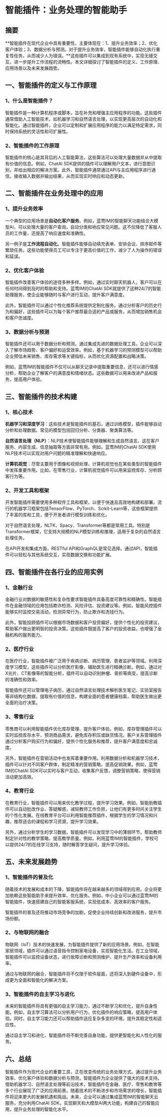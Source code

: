 # 智能插件：业务处理的智能助手

## 摘要

**智能插件在现代企业中具有重要性，主要体现在：1、提升业务效率；2、优化客户体验；3、数据分析与预测。对于提升业务效率，智能插件能够自动化执行重复性任务，从而减少人为错误。**这些插件可以集成到现有系统中，实现无缝交互，进一步提升工作流程的流畅性。本文详细探讨了智能插件的定义、工作原理、应用场景以及未来发展趋势。

## 一、智能插件的定义与工作原理

### 1、什么是智能插件？

智能插件是一种计算机程序或脚本，旨在补充和增强主应用程序的功能。这些插件通常借助人工智能技术，如机器学习和自然语言处理，以实现更高层次的自动化和智能化。通过智能插件，企业可以定制和扩展应用程序的能力以满足特定需求，同时保持系统的灵活性和可扩展性。

### 2、智能插件的工作原理

智能插件的核心是其背后的人工智能算法，这些算法可以处理大量数据并从中提取有价值的信息。例如，ChatAI SDK提供的插件可以理解用户文本，进行意图识别，并给出相应的解决方案。此外，智能插件通常通过API与主应用程序进行通信，接收输入数据并输出结果，从而实现实时响应和动态更新。

## 二、智能插件在业务处理中的应用

### 1、提升业务效率

一个典型的应用场景是**自动化客户服务**。例如，蓝莺IM的智能聊天功能结合大模型AI，可以处理大量的客户查询，自动分类和响应常见问题。这不仅降低了客服人员的工作量，还提高了响应速度和准确性。

另一例子是**工作流程自动化**。智能插件能够自动填充表单、安排会议、排序邮件等繁琐任务。这些功能使得员工可以专注于更高价值的工作，减少了人为操作的错误和延误。

### 2、优化客户体验

智能插件改善客户体验的途径多种多样。例如，通过实时聊天机器人，客户可以在任何时间得到及时的帮助和支持。蓝莺IM的ChatAI SDK就提供了这种24/7的智能助理服务，使企业能够随时与客户进行互动，提升客户满意度。

此外，智能插件可以通过个性化推荐系统提供定制化服务。通过分析客户的历史行为和偏好，这些插件可以为每个客户推荐最合适的产品或服务，从而增加销售机会和客户忠诚度。

### 3、数据分析与预测

智能插件还可以用于数据分析和预测。通过集成先进的数据处理工具，企业可以深入了解市场趋势、客户偏好和运营效率。例如，基于机器学习的预测模型可以帮助企业预估未来销售、库存需求等关键指标，从而优化资源配置和战略决策。

例如，蓝莺IM的智能插件不仅可以从聊天记录中提取重要信息，还可以进行情感分析，帮助企业了解客户的满意度和情绪状态。这些数据可以用来改进产品和服务，提高用户体验。

## 三、智能插件的技术构建

### 1、核心技术

**机器学习和深度学习**：这些技术是智能插件的基石，通过训练模型，插件能够自动分析和处理数据。常见的模型包括回归分析、分类器、聚类算法等。

**自然语言处理（NLP）**：NLP技术使智能插件能够理解和生成自然语言。这在客户服务、内容生成、信息抽取等方面非常有用。例如，蓝莺IM的ChatAI SDK使用NLP技术可以实现对用户问题的精准理解和快速响应。

**计算机视觉**：尽管主要用于图像和视频处理，计算机视觉也在某些类型的智能插件中发挥重要作用。比如，在零售行业，计算机视觉插件可以用来监控库存、分析顾客行为等。

### 2、开发工具和框架

开发智能插件需要使用多种软件工具和框架，以便于快速且高效地构建和部署。流行的机器学习框架包括TensorFlow、PyTorch、Scikit-Learn等，这些框架提供了丰富的库和工具，便于开发者进行模型训练和优化。

对于自然语言处理，NLTK、Spacy、Transformer等都是常用工具。特别是Transformer框架，它支持大规模的NLP模型训练和推理，适用于复杂的自然语言处理任务。

在API开发和集成方面，RESTful API和GraphQL是常见选择。通过API，智能插件可以轻松与其他系统交互，实现数据交换和功能扩展。

## 四、智能插件在各行业的应用实例

### 1、金融行业

金融行业对数据的敏感性和复杂性要求智能插件具备高度可靠性和精确性。智能插件在金融领域的应用包括欺诈检测、风险评估、投资建议等。例如，智能风控插件能够实时监控交易活动，检测异常行为，防止欺诈和洗钱行为。

此外，智能投顾插件可以根据市场数据和客户投资偏好，提供个性化的投资建议，帮助客户做出更明智的投资决策。这些插件既提高了客户的投资收益，也增强了金融机构的服务能力。

### 2、医疗行业

在医疗行业，智能插件被广泛用于疾病诊断、病历管理、患者监护等领域。利用深度学习模型，这些插件可以分析医疗影像，辅助医生进行精确诊断。例如，通过对X光片、CT影像等的智能分析，插件可以自动识别肿瘤、骨折等病变，提高诊断的准确性和效率。

智能插件还可以管理电子病历，通过自然语言处理技术解析医生笔记、实验室报告等非结构化数据，提取有价值的信息，构建全面的患者健康档案，帮助医生做出更全面的治疗决策。

### 3、零售行业

零售商可以利用智能插件优化库存管理、提升客户体验。例如，库存管理插件可以实时监控库存水平，预测商品需求，避免库存积压或缺货情况。客户关系管理插件通过分析客户购买行为和偏好，提供个性化服务和推荐，提升客户满意度和忠诚度。

另外，智能插件在营销活动中也发挥着重要作用。利用数据分析和机器学习技术，插件可以针对不同客户群体，制定精准的营销策略，提高促销效果。例如，蓝莺IM的ChatAI SDK可以实时与客户互动，收集客户反馈，调整营销策略，使得营销活动更加高效。

### 4、教育行业

在教育行业，智能插件可以用来优化教学过程，提升学习效果。例如，智能助教插件可以自动批改作业、答疑解惑，减轻教师工作负担，让他们有更多时间关注学生的个性化发展。在线教育平台可以利用智能推荐插件，根据学生的学习情况和兴趣，推荐适合的课程和学习资源，提升学习效果。

另外，通过分析学生的学习数据，智能插件可以发现学习中的薄弱环节，帮助教师制定针对性的教学策略，提高教学质量。例如，利用蓝莺IM的智能插件，学校可以提供24/7的在线学习支持，随时解答学生疑问，提升学习体验。

## 五、未来发展趋势

### 1、智能插件的普及化

随着技术的发展和成本的下降，智能插件将在越来越多的领域得到应用。企业将更加依赖这些智能助手来提升效率、优化服务。例如，中小企业可以通过蓝莺IM的智能插件，快速搭建自己的智能客服系统，实现低成本、高效率的客户服务。

智能插件的普及还将推动市场竞争的加剧，促使企业持续创新和改进服务，提升市场份额。

### 2、与物联网的融合

物联网（IoT）技术的快速发展，为智能插件提供了新的应用场景。例如，在智能家居领域，插件可以通过语音指令控制家电设备，实现智能化生活。在工业领域，智能插件可以监控设备状态，进行故障诊断和预测维护，提升生产效率和设备利用率。

通过与物联网的融合，智能插件将不仅限于软件层面，还将深入到硬件设备中，形成更为全面和智能化的解决方案。

### 3、智能插件的自主学习与进化

未来的智能插件将具有更强的自主学习能力，通过不断学习和优化，提升自身性能。例如，自主学习算法可以分析用户行为，优化插件的响应策略，提高用户体验。同时，自主学习能力还可以帮助插件适应复杂多变的环境，提升其稳定性和适应性。

通过自主学习和进化，智能插件将不断完善自身功能，提供更智能化和人性化的服务。

## 六、总结

智能插件作为现代企业的重要工具，正在改变传统的业务处理方式。通过提升业务效率、优化客户体验和数据分析与预测，智能插件为企业提供了强大的技术支持。借助机器学习、自然语言处理等前沿技术，智能插件在金融、医疗、零售和教育等多个行业展现了广泛的应用前景。随着技术的不断进步和市场需求的增长，智能插件将迎来更大的发展机遇和挑战。未来，企业可以通过集成蓝莺IM的智能聊天云服务，充分利用ChatAI SDK，实现聊天和大模型AI两大功能，构建自己的智能应用，提升业务处理的智能化水平。
